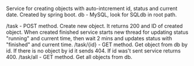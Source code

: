 Service for creating objects with auto-intcrement id, status and current date.
Created by spring boot.
db - MySQL, look for SQLdb in root path.

/task - POST method. Create new object. It returns 200 and ID of created object. When created finished service starts new 
thread for updating status "running" and current time, then wait 2 mins and updates status with "finished" and current time.
/task/{id} - GET method. Get object from db by id. If there is no object by id it sends 404. If id was't sent service returns 400.
/task/all - GET method. Get all objects from db.
